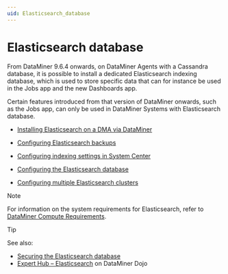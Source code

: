 ```yaml
---
uid: Elasticsearch_database
---
```


# Elasticsearch database

From DataMiner 9.6.4 onwards, on DataMiner Agents with a Cassandra database, it is possible to install a dedicated Elasticsearch indexing database, which is used to store specific data that can for instance be used in the Jobs app and the new Dashboards app.

Certain features introduced from that version of DataMiner onwards, such as the Jobs app, can only be used in DataMiner Systems with Elasticsearch database.

- [Installing Elasticsearch on a DMA via DataMiner](xref:Installing_Elasticsearch_via_DataMiner)

- [Configuring Elasticsearch backups](xref:Configuring_Elasticsearch_backups)

- [Configuring indexing settings in System Center](xref:Configuring_DataMiner_Indexing)

- [Configuring the Elasticsearch database](xref:Configuring_Elasticsearch_Database)

- [Configuring multiple Elasticsearch clusters](xref:Configuring_multiple_Elasticsearch_clusters)

> [!NOTE]
> For information on the system requirements for Elasticsearch, refer to [DataMiner Compute Requirements](https://community.dataminer.services/dataminer-compute-requirements/).

> [!TIP]
> See also:
>
> - [Securing the Elasticsearch database](xref:Security_Elasticsearch)
> - [Expert Hub – Elasticsearch](https://community.dataminer.services/expert-hub-elastic/) on DataMiner Dojo
